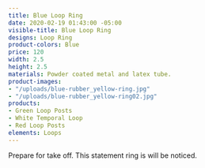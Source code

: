 ```yaml
---
title: Blue Loop Ring
date: 2020-02-19 01:43:00 -05:00
visible-title: Blue Loop Ring
designs: Loop Ring
product-colors: Blue
price: 120
width: 2.5
height: 2.5
materials: Powder coated metal and latex tube.
product-images:
- "/uploads/blue-rubber_yellow-ring.jpg"
- "/uploads/blue-rubber_yellow-ring02.jpg"
products:
- Green Loop Posts
- White Temporal Loop
- Red Loop Posts
elements: Loops
---
```


Prepare for take off. This statement ring is will be noticed. 